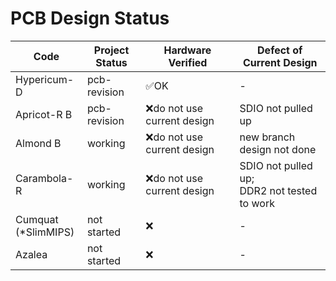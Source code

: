 # PCB Design Status

Code | Project<br>Status | Hardware<br>Verified | Defect of <br>Current Design
-|-|-|-
Hypericum-D|pcb-revision|✅OK|-
Apricot-R B|pcb-revision|❌do not use current design|SDIO not pulled up
Almond B|working|❌do not use current design|new branch design not done
Carambola-R|working|❌do not use current design|SDIO not pulled up;<br>DDR2 not tested to work
Cumquat<br>(*SlimMIPS)|not started|❌|-
Azalea|not started|❌|-

